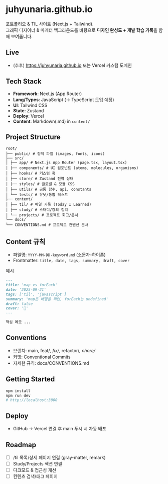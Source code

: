 # juhyunaria.github.io
포트폴리오 & TIL 사이트 (Next.js + Tailwind).  
그래픽 디자이너 & 마케터 백그라운드를 바탕으로 **디자인 완성도 + 개발 학습 기록**을 함께 보여줍니다.

## Live
- (추후) https://juhyunaria.github.io 또는 Vercel 커스텀 도메인

## Tech Stack
- **Framework**: Next.js (App Router)
- **Lang/Types**: JavaScript (→ TypeScript 도입 예정)
- **UI**: Tailwind CSS
- **State**: Zustand
- **Deploy**: Vercel
- **Content**: Markdown(.md) in `content/`

## Project Structure
```plaintext
root/
├── public/ # 정적 파일 (images, fonts, icons)
├── src/
│ ├── app/ # Next.js App Router (page.tsx, layout.tsx)
│ ├── components/ # UI 컴포넌트 (atoms, molecules, organisms)
│ ├── hooks/ # 커스텀 훅
│ ├── store/ # Zustand 전역 상태
│ ├── styles/ # 글로벌 & 모듈 CSS
│ ├── utils/ # 공통 함수, api, constants
│ └── tests/ # 유닛/통합 테스트
├── content/
│ ├── til/ # 매일 기록 (Today I Learned)
│ ├── study/ # 스터디/강의 정리
│ └── projects/ # 프로젝트 회고/문서
└── docs/
└── CONVENTIONS.md # 프로젝트 컨벤션 문서
```

## Content 규칙
- 파일명: `YYYY-MM-DD-keyword.md` (소문자-하이픈)
- Frontmatter: `title, date, tags, summary, draft, cover`

예시
```markdown
---
title: 'map vs forEach'
date: '2025-09-21'
tags: ['til', 'javascript']
summary: 'map은 배열을 리턴, forEach는 undefined'
draft: false
cover: '📝'
---

핵심 메모 ...
```

## Conventions
- 브랜치: main, feat/_, fix/_, refactor/_, chore/_
- 커밋: Conventional Commits
- 자세한 규칙: docs/CONVENTIONS.md

## Getting Started
```bash
npm install
npm run dev
# http://localhost:3000
```

## Deploy
- GitHub → Vercel 연결 후 main 푸시 시 자동 배포

## Roadmap
- [ ] /til 목록/상세 페이지 연결 (gray-matter, remark)
- [ ] Study/Projects 섹션 연결
- [ ] 다크모드 & 접근성 개선
- [ ] 컨텐츠 검색/태그 페이지
